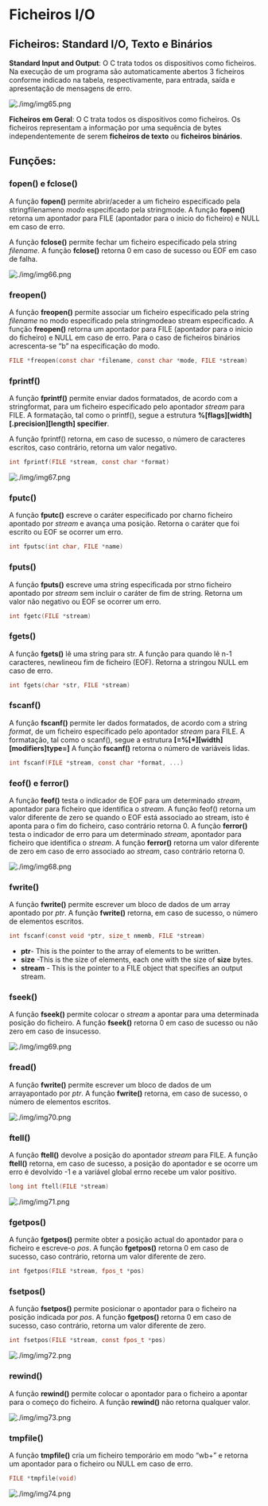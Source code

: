 # Ficheiros I/O

## Ficheiros: Standard I/O, Texto e Binários

**Standard Input and Output**: O C trata todos os dispositivos como ficheiros. Na execução de um programa são automaticamente abertos 3 ficheiros conforme indicado na tabela, respectivamente, para entrada, saída e apresentação de mensagens de erro.

![./img/img65.png](./img/img65.png)

**Ficheiros em Geral**: O C trata todos os dispositivos como ficheiros. Os ficheiros representam a informação por uma sequência de bytes independentemente de serem **ficheiros de texto** ou **ficheiros binários**.

## Funções: 

### fopen() e fclose()
A função **fopen()** permite abrir/aceder a um ficheiro especificado pela stringfilenameno *modo* especificado pela stringmode. A função **fopen()** retorna um apontador para FILE (apontador para o inicio do ficheiro) e NULL em caso de erro.

A função **fclose()** permite fechar um ficheiro especificado pela string *filename*. A função **fclose()** retorna 0 em caso de sucesso ou EOF em caso de falha.

![./img/img66.png](./img/img66.png)

### freopen()
A função **freopen()** permite associar um ficheiro especificado pela string *filename* no modo especificado pela stringmodeao stream especificado. A função **freopen()** retorna um apontador para FILE (apontador para o inicio do ficheiro) e NULL em caso de erro. Para o caso de ficheiros binários acrescenta-se “b” na especificação do modo.

```c
FILE *freopen(const char *filename, const char *mode, FILE *stream)
```

### fprintf()
A função **fprintf()** permite enviar dados formatados, de acordo com a stringformat, para um ficheiro especificado pelo apontador *stream* para FILE. A formatação, tal como o printf(), segue a estrutura **%[flags][width][.precision][length] specifier**. 

A função fprintf() retorna, em caso de sucesso, o número de caracteres escritos, caso contrário, retorna um valor negativo.

```c
int fprintf(FILE *stream, const char *format)
```

![./img/img67.png](./img/img67.png)

### fputc()
A função **fputc()** escreve o caráter especificado por charno ficheiro apontado por *stream* e avança uma posição. Retorna o caráter que foi escrito ou EOF se ocorrer um erro.

```c
int fputsc(int char, FILE *name)
```

### fputs()
A função **fputs()** escreve uma string especificada por strno ficheiro apontado por *stream* sem incluir o caráter de fim de string. Retorna um valor não negativo ou EOF se ocorrer um erro.

```c
int fgetc(FILE *stream)
```

### fgets()
A função **fgets()** lê uma string para str. A função para quando lê n-1 caracteres, newlineou fim de ficheiro (EOF). Retorna a stringou NULL em caso de erro. 

```c
int fgets(char *str, FILE *stream)
```

### fscanf()
A função **fscanf()** permite ler dados formatados, de acordo com a string *format*, de um ficheiro especificado pelo apontador *stream* para FILE. A formatação, tal como o scanf(), segue a estrutura **[=%[*][width][modifiers]type=]** A função **fscanf()** retorna o número de variáveis lidas.

```c
int fscanf(FILE *stream, const char *format, ...)
```

### feof() e ferror()
A função **feof()** testa o indicador de EOF para um determinado *stream*, apontador para ficheiro que identifica o *stream*. A função feof() retorna um valor diferente de zero se quando o EOF está associado ao stream, isto é aponta para o fim do ficheiro, caso contrário retorna 0.
A função **ferror()** testa o indicador de erro para um determinado *stream*, apontador para ficheiro que identifica o *stream*. A função **ferror()** retorna um valor diferente de zero em caso de erro associado ao *stream*, caso contrário retorna 0.

![./img/img68.png](./img/img68.png)

### fwrite()
A função **fwrite()** permite escrever um bloco de dados de um array apontado por *ptr*. A função **fwrite()** retorna, em caso de sucesso, o número de elementos escritos.

```c
int fscanf(const void *ptr, size_t nmemb, FILE *stream)
```

- **ptr**- This is the pointer to the array of elements to be written.
- **size** -This is the size of elements, each one with the size of **size** bytes.
- **stream** - This is the pointer to a FILE object that specifies an output stream.

### fseek()
A função **fseek()** permite colocar o *stream* a apontar para uma determinada posição do ficheiro. A função **fseek()** retorna 0 em caso de sucesso ou não zero em caso de insucesso.

![./img/img69.png](./img/img69.png)

### fread()
A função **fwrite()** permite escrever um bloco de dados de um arrayapontado por *ptr*. A função **fwrite()** retorna, em caso de sucesso, o número de elementos escritos.

![./img/img70.png](./img/img70.png)

### ftell()
A função **ftell()** devolve a posição do apontador *stream* para FILE. A função **ftell()** retorna, em caso de sucesso, a posição do apontador e se ocorre um erro é devolvido -1 e a variável global errno recebe um valor positivo.

```c
long int ftell(FILE *stream)
```

![./img/img71.png](./img/img71.png)

### fgetpos()
A função **fgetpos()** permite obter a posição actual do apontador para o ficheiro e escreve-o *pos*. A função **fgetpos()** retorna 0 em caso de sucesso, caso contrário, retorna um valor diferente de zero.


```c
int fgetpos(FILE *stream, fpos_t *pos)
```

### fsetpos()
A função **fsetpos()** permite posicionar o apontador para o ficheiro na posição indicada por *pos*. A função **fgetpos()** retorna 0 em caso de sucesso, caso contrário, retorna um valor diferente de zero. 

```c
int fsetpos(FILE *stream, const fpos_t *pos)
```

![./img/img72.png](./img/img72.png)

### rewind()
A função **rewind()** permite colocar o apontador para o ficheiro a apontar para o começo do ficheiro. A função **rewind()** não retorna qualquer valor. 

![./img/img73.png](./img/img73.png)

### tmpfile()
A função **tmpfile()** cria um ficheiro temporário em modo “wb+” e retorna um apontador para o ficheiro ou NULL em caso de erro. 

```c
FILE *tmpfile(void)
```

![./img/img74.png](./img/img74.png)